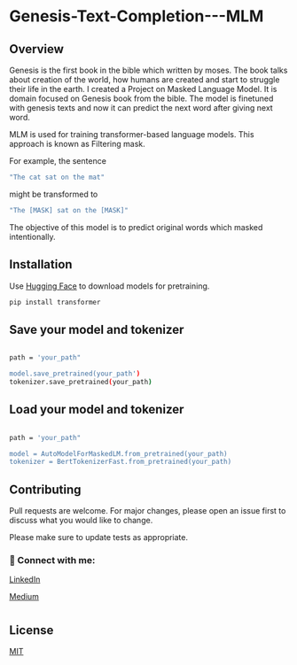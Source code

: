 # Genesis-Text-Completion---MLM

## Overview 

Genesis is the first book in the bible which written by moses. The book talks about creation of the world, how humans are created and start to struggle their life in the earth.
I created a Project on Masked Language Model. It is domain focused on Genesis book from the bible. The model is finetuned with genesis texts and now it can predict the next word after giving next word.

MLM is used for training transformer-based language models. This approach is known as Filtering mask. 

For example, the sentence 
```bash
"The cat sat on the mat" 
```

might be transformed to 

```bash
"The [MASK] sat on the [MASK]"
```


The objective of this model is to predict original words which masked intentionally. 

## Installation

Use [Hugging Face](https://huggingface.co/models) to download models for pretraining.

```bash
pip install transformer
```

## Save your model and tokenizer
```bash

path = 'your_path"

model.save_pretrained(your_path')
tokenizer.save_pretrained(your_path)
```
## Load your model and tokenizer
```bash

path = 'your_path"

model = AutoModelForMaskedLM.from_pretrained(your_path)
tokenizer = BertTokenizerFast.from_pretrained(your_path)
```
## Contributing

Pull requests are welcome. For major changes, please open an issue first
to discuss what you would like to change.

Please make sure to update tests as appropriate.

### 🤝 Connect with me:

<a href="https://www.linkedin.com/in/henok-solomon-a3b537206">LinkedIn</a>

<a href="https://medium.com/@heneyr24">Medium</a>
# 


## License

[MIT](https://choosealicense.com/licenses/mit/)
